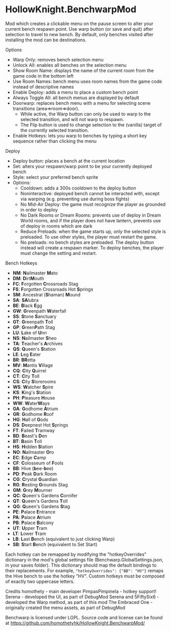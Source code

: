 # HollowKnight.BenchwarpMod

Mod which creates a clickable menu on the pause screen to alter your current bench respawn point. Use warp button (or save and quit) after selection to travel to new bench. By default, only benches visited after installing the mod can be destinations.

Options
- Warp Only: removes bench selection menu
- Unlock All: enables all benches on the selection menu
- Show Room Name: displays the name of the current room from the game code in the bottom left
- Use Room Names: bench menu uses room names from the game code instead of descriptive names
- Enable Deploy: adds a menu to place a custom bench point
- Always Toggle All: all bench menus are displayed by default
- Doorwarp: replaces bench menu with a menu for selecting scene transitions (area=>room=>door). 
	- While active, the Warp button can only be used to warp to the selected transition, and will not warp to respawn.
	- The Flip button is used to change selection to the (vanilla) target of the currently selected transition.
- Enable Hotkeys: lets you warp to benches by typing a short key sequence rather than clicking the menu

Deploy
- Deploy button: places a bench at the current location
- Set: alters your respawn/warp point to be your currently deployed bench
- Style: select your preferred bench sprite
- Options:
	- Cooldown: adds a 300s cooldown to the deploy button
	- Noninteractive: deployed bench cannot be interacted with, except via warping (e.g. preventing use during boss fights)
	- No Mid-Air Deploy: the game must recognize the player as grounded in order to deploy
	- No Dark Rooms or Dream Rooms: prevents use of deploy in Dream World rooms, and if the player does not have lantern, prevents use of deploy in rooms which are dark
	- Reduce Preloads: when the game starts up, only the selected style is preloaded. To use other styles, the player must restart the game.
	- No preloads: no bench styles are preloaded. The deploy button instead will create a respawn marker. To deploy benches, the player must change the setting and restart.

Bench Hotkeys
- **NM**: **N**ailmaster **M**ato
- **DM**: **D**irt**M**outh
- **FC**: **F**orgotten **C**rossroads Stag
- **FS**: **F**orgotten Crossroads Hot **S**prings
- **SM**: Ancestral (**S**haman) **M**ound
- **SA**: **SA**lubra
- **BE**: **B**lack **E**gg
- **GW**: **G**reenpath **W**aterfall
- **SS**: **S**tone **S**anctuary
- **GT**: **G**reenpath **T**oll
- **GP**: **G**reen**P**ath Stag
- **LU**: **L**ake of **U**nn
- **NS**: **N**ailmaster **S**heo
- **TA**: **T**eacher's **A**rchives
- **QS**: **Q**ueen's **S**tation
- **LE**: **L**eg **E**ater
- **BR**: **BR**etta
- **MV**: **M**antis **V**illage
- **CQ**: **C**ity **Q**uirrel
- **CT**: **C**ity **T**oll
- **CS**: **C**ity **S**torerooms
- **WS**: **W**atcher **S**pire
- **KS**: **K**ing's **S**tation
- **PH**: **P**leasure **H**ouse
- **WW**: **W**ater**W**ays
- **GA**: **G**odhome **A**trium
- **GR**: **G**odhome **R**oof
- **HG**: **H**all of **G**ods
- **DS**: **D**eepnest Hot **S**prings
- **FT**: **F**ailed **T**ramway
- **BD**: **B**east's **D**en
- **BT**: **B**asin **T**oll
- **HS**: **H**idden **S**tation
- **NO**: **N**ailmaster **O**ro
- **EC**: **E**dge **C**amp
- **CF**: **C**olosseum of **F**ools
- **BB**: Hive (**b**ee-**b**ee)
- **PD**: **P**eak **D**ark Room
- **CG**: **C**rystal **G**uardian
- **RG**: **R**esting **G**rounds Stag
- **GM**: **G**rey **M**ourner
- **QC**: **Q**ueen's Gardens **C**ornifer
- **QT**: **Q**ueen's Gardens **T**oll
- **QG**: **Q**ueen's Gardens **S**tag
- **PE**: **P**alace **E**ntrance
- **PA**: **P**alace **A**trium
- **PB**: **P**alace **B**alcony
- **UT**: **U**pper **T**ram
- **LT**: **L**ower **T**ram
- **LB**: **L**ast **B**ench (equivalent to just clicking Warp)
- **SB**: **S**tart **B**ench (equivalent to Set Start)

Each hotkey can be remapped by modifying the "hotkeyOverrides" dictionary in the
mod's global settings file (Benchwarp.GlobalSettings.json, in your saves folder). This dictionary
should map the default bindings to their replacements. For example, `"hotkeyOverrides": {"BB": "HV"}` remaps the Hive bench to use the hotkey "HV".
Custom hotkeys must be composed of exactly two uppercase letters.

Credits
homothety - main developer
PimpasPimpinela - hotkey support!
Serena - developed the UI, as part of DebugMod
Serena and 5FiftySix6 - developed the Warp method, as part of this mod
The Embraced One - originally created the menu assets, as part of DebugMod

Benchwarp is licensed under LGPL. Source code and license can be found at https://github.com/homothetyhk/HollowKnight.BenchwarpMod/